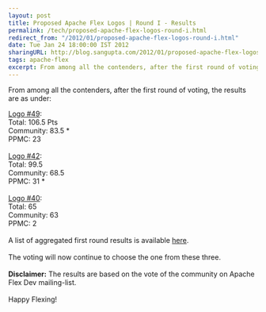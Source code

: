 ```yaml
---
layout: post
title: Proposed Apache Flex Logos | Round I - Results
permalink: /tech/proposed-apache-flex-logos-round-i.html
redirect_from: "/2012/01/proposed-apache-flex-logos-round-i.html"
date: Tue Jan 24 18:00:00 IST 2012
sharingURL: http://blog.sangupta.com/2012/01/proposed-apache-flex-logos-round-i.html
tags: apache-flex
excerpt: From among all the contenders, after the first round of voting, the results are as under.
---
```


From among all the contenders, after the first round of voting, the results are as under:

<!-- break here -->

<a href="http://s.apache.org/af-logo-49">Logo #49</a>:
<br> Total: 106.5 Pts
<br> Community: 83.5 *
<br> PPMC: 23
<br>
<br>
<a href="http://s.apache.org/af-logo-42">Logo #42</a>:
<br> Total: 99.5
<br> Community: 68.5
<br> PPMC: 31 *
<br>
<br>
<a href="http://s.apache.org/af-logo-40">Logo #40</a>:
<br> Total: 65
<br> Community: 63
<br> PPMC: 2
<br>
<br>A list of aggregated first round results is available 
<a href="http://people.apache.org/~dougarthur/apache_flex_logo_votes.xlsx">here</a>.
<br>
<br>The voting will now continue to choose the one from these three.
<br>
<br>
<b>Disclaimer:</b> The results are based on the vote of the community on Apache Flex Dev mailing-list.
<br>
<br>Happy Flexing!
<br>
